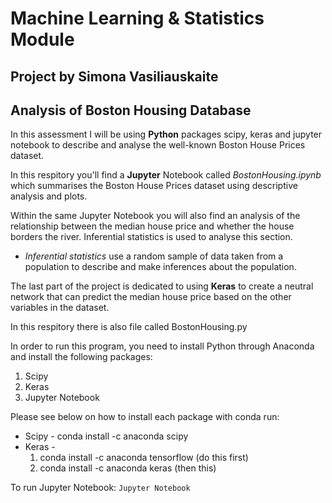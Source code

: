 # Machine Learning & Statistics Module
## Project by Simona Vasiliauskaite
## Analysis of Boston Housing Database

In this assessment I will be using **Python** packages scipy, keras and jupyter notebook to describe and analyse the well-known Boston House Prices dataset. 

In this respitory you'll find a **Jupyter** Notebook called *BostonHousing.ipynb* which summarises the Boston House Prices dataset using descriptive analysis and plots.

Within the same Jupyter Notebook you will also find an analysis of the relationship between the median house price and whether the house borders the river. Inferential statistics is used to analyse this section.

* *Inferential statistics* use a random sample of data taken from a population to describe and make inferences about the population.

The last part of the project is dedicated to using **Keras** to create a neutral network that can predict the median house price based on the other variables in the dataset.

In this respitory there is also file called BostonHousing.py

In order to run this program, you need to install Python through Anaconda and install the following packages:

1. Scipy
2. Keras 
3. Jupyter Notebook

Please see below on how to install each package with conda run:

* Scipy - conda install -c anaconda scipy
* Keras - 
    1. conda install -c anaconda tensorflow (do this first)
    2. conda install -c anaconda keras (then this)

To run Jupyter Notebook:
```Jupyter Notebook```
